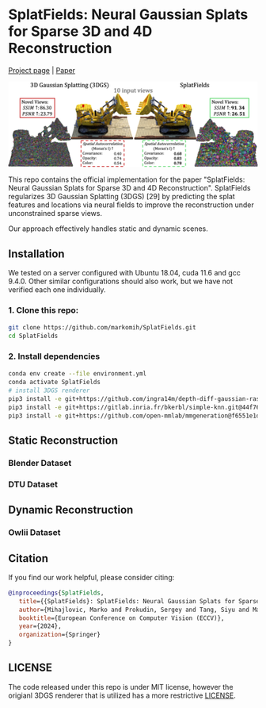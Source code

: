 # SplatFields: Neural Gaussian Splats for Sparse 3D and 4D Reconstruction

[Project page](https://markomih.github.io/SplatFields/) | [Paper](https://arxiv.org/pdf/XXX.XXX) <br>

![Teaser image](assets/splatFields_teaser_lego.png)

This repo contains the official implementation for the paper "SplatFields: Neural Gaussian Splats for Sparse 3D and 4D Reconstruction". 
SplatFields regularizes 3D Gaussian Splatting (3DGS) [29] by predicting the splat features and locations via neural fields to improve the reconstruction under unconstrained sparse views. 

Our approach effectively handles static and dynamic scenes. 

## Installation
We tested on a server configured with Ubuntu 18.04, cuda 11.6 and gcc 9.4.0. Other similar configurations should also work, but we have not verified each one individually.

### 1. Clone this repo:

```bash
git clone https://github.com/markomih/SplatFields.git
cd SplatFields
```

### 2. Install dependencies

```bash
conda env create --file environment.yml
conda activate SplatFields
# install 3DGS renderer
pip3 install -e git+https://github.com/ingra14m/depth-diff-gaussian-rasterization@f2d8fa9921ea9a6cb9ac1c33a34ebd1b11510657#egg=diff_gaussian_rasterization
pip3 install -e git+https://gitlab.inria.fr/bkerbl/simple-knn.git@44f764299fa305faf6ec5ebd99939e0508331503#egg=simple_knn
pip3 install -e git+https://github.com/open-mmlab/mmgeneration@f6551e1d6ca24121d1f0a954c3b3ac15de6d302e#egg=mmgen
```

## Static Reconstruction

### Blender Dataset
### DTU Dataset

## Dynamic Reconstruction

### Owlii Dataset

## Citation

If you find our work helpful, please consider citing:
```bibtex
@inproceedings{SplatFields,
   title={{SplatFields}: SplatFields: Neural Gaussian Splats for Sparse 3D and 4D Reconstruction},
   author={Mihajlovic, Marko and Prokudin, Sergey and Tang, Siyu and Maier, Robert and Bogo, Federica and Tung, Tony and Boyer, Edmond},
   booktitle={European Conference on Computer Vision (ECCV)},
   year={2024},
   organization={Springer}
}
```

## LICENSE
The code released under this repo is under MIT license, however the origianl 3DGS renderer that is utilized has a more restrictive [LICENSE](https://github.com/graphdeco-inria/gaussian-splatting).
